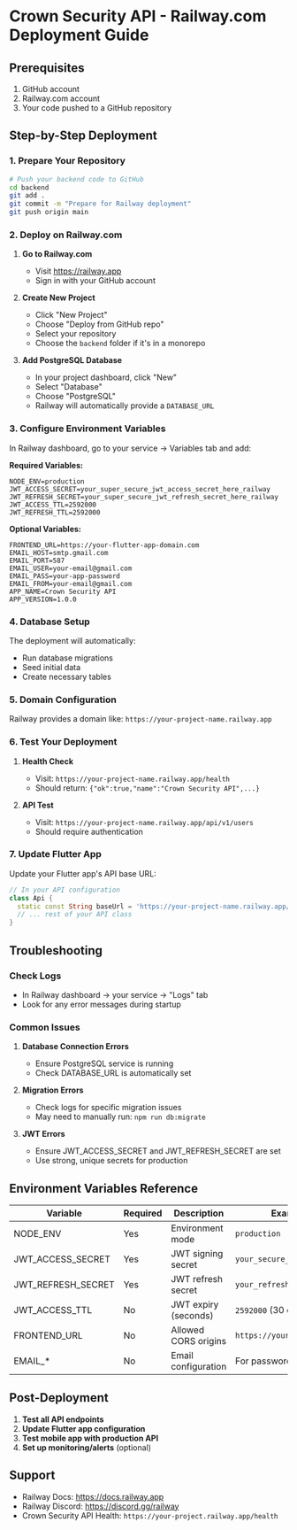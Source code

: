 # Crown Security API - Railway.com Deployment Guide

## Prerequisites
1. GitHub account
2. Railway.com account
3. Your code pushed to a GitHub repository

## Step-by-Step Deployment

### 1. Prepare Your Repository
```bash
# Push your backend code to GitHub
cd backend
git add .
git commit -m "Prepare for Railway deployment"
git push origin main
```

### 2. Deploy on Railway.com

1. **Go to Railway.com**
   - Visit https://railway.app
   - Sign in with your GitHub account

2. **Create New Project**
   - Click "New Project"
   - Choose "Deploy from GitHub repo"
   - Select your repository
   - Choose the `backend` folder if it's in a monorepo

3. **Add PostgreSQL Database**
   - In your project dashboard, click "New"
   - Select "Database"
   - Choose "PostgreSQL"
   - Railway will automatically provide a `DATABASE_URL`

### 3. Configure Environment Variables

In Railway dashboard, go to your service → Variables tab and add:

**Required Variables:**
```
NODE_ENV=production
JWT_ACCESS_SECRET=your_super_secure_jwt_access_secret_here_railway
JWT_REFRESH_SECRET=your_super_secure_jwt_refresh_secret_here_railway
JWT_ACCESS_TTL=2592000
JWT_REFRESH_TTL=2592000
```

**Optional Variables:**
```
FRONTEND_URL=https://your-flutter-app-domain.com
EMAIL_HOST=smtp.gmail.com
EMAIL_PORT=587
EMAIL_USER=your-email@gmail.com
EMAIL_PASS=your-app-password
EMAIL_FROM=your-email@gmail.com
APP_NAME=Crown Security API
APP_VERSION=1.0.0
```

### 4. Database Setup

The deployment will automatically:
- Run database migrations
- Seed initial data
- Create necessary tables

### 5. Domain Configuration

Railway provides a domain like: `https://your-project-name.railway.app`

### 6. Test Your Deployment

1. **Health Check**
   - Visit: `https://your-project-name.railway.app/health`
   - Should return: `{"ok":true,"name":"Crown Security API",...}`

2. **API Test**
   - Visit: `https://your-project-name.railway.app/api/v1/users`
   - Should require authentication

### 7. Update Flutter App

Update your Flutter app's API base URL:

```dart
// In your API configuration
class Api {
  static const String baseUrl = 'https://your-project-name.railway.app/api/v1';
  // ... rest of your API class
}
```

## Troubleshooting

### Check Logs
- In Railway dashboard → your service → "Logs" tab
- Look for any error messages during startup

### Common Issues

1. **Database Connection Errors**
   - Ensure PostgreSQL service is running
   - Check DATABASE_URL is automatically set

2. **Migration Errors**
   - Check logs for specific migration issues
   - May need to manually run: `npm run db:migrate`

3. **JWT Errors**
   - Ensure JWT_ACCESS_SECRET and JWT_REFRESH_SECRET are set
   - Use strong, unique secrets for production

## Environment Variables Reference

| Variable | Required | Description | Example |
|----------|----------|-------------|---------|
| NODE_ENV | Yes | Environment mode | `production` |
| JWT_ACCESS_SECRET | Yes | JWT signing secret | `your_secure_secret_here` |
| JWT_REFRESH_SECRET | Yes | JWT refresh secret | `your_refresh_secret_here` |
| JWT_ACCESS_TTL | No | JWT expiry (seconds) | `2592000` (30 days) |
| FRONTEND_URL | No | Allowed CORS origins | `https://yourapp.com` |
| EMAIL_* | No | Email configuration | For password reset |

## Post-Deployment

1. **Test all API endpoints**
2. **Update Flutter app configuration**
3. **Test mobile app with production API**
4. **Set up monitoring/alerts** (optional)

## Support

- Railway Docs: https://docs.railway.app
- Railway Discord: https://discord.gg/railway
- Crown Security API Health: `https://your-project.railway.app/health`
